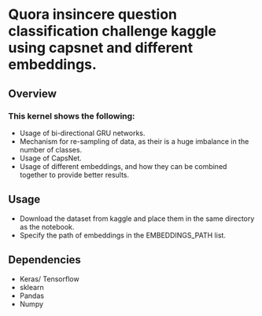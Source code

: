 # Quora insincere question classification challenge kaggle using capsnet and different embeddings.

## Overview
### This kernel shows the following:
* Usage of bi-directional GRU networks.
* Mechanism for re-sampling of data, as their is a huge imbalance in the number of classes.
* Usage of CapsNet.
* Usage of different embeddings, and how they can be combined together to provide better results.

## Usage
* Download the dataset from kaggle and place them in the same directory as the notebook.
* Specify the path of embeddings in the EMBEDDINGS_PATH list.

## Dependencies
* Keras/ Tensorflow
* sklearn
* Pandas
* Numpy
